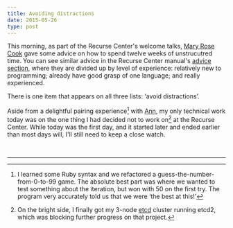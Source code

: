 ```yaml
---
title: Avoiding distractions
date: 2015-05-26
type: post
---
```


This morning, as part of the Recurse Center's welcome talks, [Mary Rose
Cook][mary] gave some advice on how to spend twelve weeks of unstrucutred time.
You can see similar advice in the Recurse Center  manual's [advice
section][rc-advice], where they are divided up by level of experience:
relatively new to programming; already have good grasp of one language; and
really experienced.

There is one item that appears on all three lists: ‘avoid distractions’.

Aside from a delightful pairing experience[^ann-pairing] with [Ann], my only
technical work today was on the one thing I had decided not to work
on[^non-project] at the Recurse Center. While today was the first day, and it started
later and ended earlier than most days will, I'll still need to keep a close watch.

[ann]: http://www.annharter.com/
[mary]: http://maryrosecook.com/
[rc-advice]: https://www.recurse.com/manual#sec-advice

<br />

---

[^ann-pairing]:
    I learned some Ruby syntax and we refactored a
    guess-the-number-from-0-to-99 game. The absolute best part was where we wanted
    to test something about the iteration, but won with 50 on the first try. The
    program very accurately told us that we were ‘the best at this!’

[^non-project]:
    On the bright side, I finally got my 3-node [etcd] cluster running etcd2,
    which was blocking further progress on that project.

[etcd]: https://github.com/coreos/etcd
